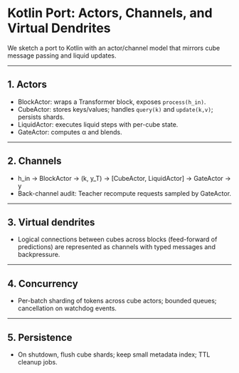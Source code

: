 # Kotlin Port: Actors, Channels, and Virtual Dendrites

We sketch a port to Kotlin with an actor/channel model that mirrors cube message passing and liquid updates.

---

## 1. Actors

- BlockActor: wraps a Transformer block, exposes `process(h_in)`.
- CubeActor: stores keys/values; handles `query(k)` and `update(k,v)`; persists shards.
- LiquidActor: executes liquid steps with per-cube state.
- GateActor: computes α and blends.

---

## 2. Channels

- h_in → BlockActor → (k, y_T) → [CubeActor, LiquidActor] → GateActor → y
- Back-channel audit: Teacher recompute requests sampled by GateActor.

---

## 3. Virtual dendrites

- Logical connections between cubes across blocks (feed-forward of predictions) are represented as channels with typed messages and backpressure.

---

## 4. Concurrency

- Per-batch sharding of tokens across cube actors; bounded queues; cancellation on watchdog events.

---

## 5. Persistence

- On shutdown, flush cube shards; keep small metadata index; TTL cleanup jobs.

